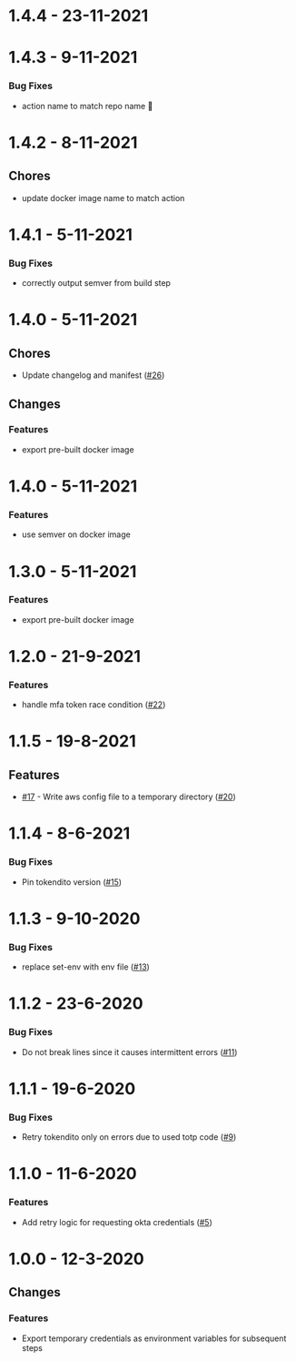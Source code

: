 # 1.4.4 - 23-11-2021

# 1.4.3 - 9-11-2021
### Bug Fixes
    
- action name to match repo name 🐛

# 1.4.2 - 8-11-2021

## Chores

- update docker image name to match action

# 1.4.1 - 5-11-2021
### Bug Fixes
    
- correctly output semver from build step

# 1.4.0 - 5-11-2021

## Chores

- Update changelog and manifest ([#26](https://github.com/mrchief/aws-creds-okta/issues26))

## Changes

### Features
    
- export pre-built docker image

# 1.4.0 - 5-11-2021
### Features
    
- use semver on docker image

# 1.3.0 - 5-11-2021
### Features
    
- export pre-built docker image

# 1.2.0 - 21-9-2021
### Features
    
- handle mfa token race condition ([#22](https://github.com/mrchief/aws-creds-okta/issues22))

# 1.1.5 - 19-8-2021

## Features

- [#17](https://github.com/mrchief/aws-creds-okta/issues17) - Write aws config file to a temporary directory ([#20](https://github.com/mrchief/aws-creds-okta/issues20))

# 1.1.4 - 8-6-2021
### Bug Fixes
    
- Pin tokendito version ([#15](https://github.com/mrchief/aws-creds-okta/issues15))

# 1.1.3 - 9-10-2020
### Bug Fixes
    
- replace set-env with env file ([#13](https://github.com/mrchief/aws-creds-okta/issues13))

# 1.1.2 - 23-6-2020
### Bug Fixes
    
- Do not break lines since it causes intermittent errors ([#11](https://github.com/mrchief/aws-creds-okta/issues11))

# 1.1.1 - 19-6-2020
### Bug Fixes
    
- Retry tokendito only on errors due to used totp code ([#9](https://github.com/mrchief/aws-creds-okta/issues9))

# 1.1.0 - 11-6-2020
### Features
    
- Add retry logic for requesting okta credentials ([#5](https://github.com/mrchief/aws-creds-okta/issues5))

# 1.0.0 - 12-3-2020

## Changes

### Features

- Export temporary credentials as environment variables for subsequent steps
